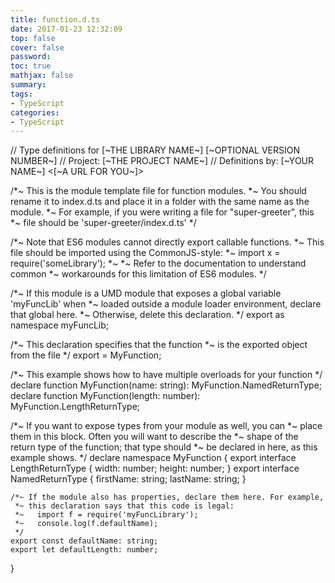 ```yaml
---
title: function.d.ts
date: 2017-01-23 12:32:09
top: false
cover: false
password:
toc: true
mathjax: false
summary: 
tags:
- TypeScript
categories:
- TypeScript
---
```


// Type definitions for [~THE LIBRARY NAME~] [~OPTIONAL VERSION NUMBER~]
// Project: [~THE PROJECT NAME~]
// Definitions by: [~YOUR NAME~] <[~A URL FOR YOU~]>

/*~ This is the module template file for function modules.
 *~ You should rename it to index.d.ts and place it in a folder with the same name as the module.
 *~ For example, if you were writing a file for "super-greeter", this
 *~ file should be 'super-greeter/index.d.ts'
 */

/*~ Note that ES6 modules cannot directly export callable functions.
 *~ This file should be imported using the CommonJS-style:
 *~   import x = require('someLibrary');
 *~
 *~ Refer to the documentation to understand common
 *~ workarounds for this limitation of ES6 modules.
 */

/*~ If this module is a UMD module that exposes a global variable 'myFuncLib' when
 *~ loaded outside a module loader environment, declare that global here.
 *~ Otherwise, delete this declaration.
 */
export as namespace myFuncLib;

/*~ This declaration specifies that the function
 *~ is the exported object from the file
 */
export = MyFunction;

/*~ This example shows how to have multiple overloads for your function */
declare function MyFunction(name: string): MyFunction.NamedReturnType;
declare function MyFunction(length: number): MyFunction.LengthReturnType;

/*~ If you want to expose types from your module as well, you can
 *~ place them in this block. Often you will want to describe the
 *~ shape of the return type of the function; that type should
 *~ be declared in here, as this example shows.
 */
declare namespace MyFunction {
    export interface LengthReturnType {
        width: number;
        height: number;
    }
    export interface NamedReturnType {
        firstName: string;
        lastName: string;
    }

    /*~ If the module also has properties, declare them here. For example,
     *~ this declaration says that this code is legal:
     *~   import f = require('myFuncLibrary');
     *~   console.log(f.defaultName);
     */
    export const defaultName: string;
    export let defaultLength: number;
}